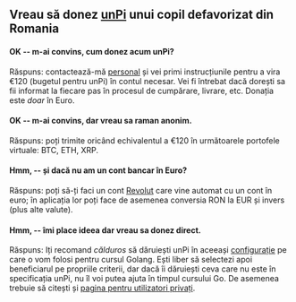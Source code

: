 ## Vreau să donez [unPi](https://www.unpi.ro/) unui copil defavorizat din Romania

#### OK -- m-ai convins, cum donez acum unPi?

Răspuns: contactează-mă [personal](mailto:ciprian.manea@gmail.com?subject=vreau%20sa%20donez%20unPi) și vei primi instrucțiunile pentru a vira €120 (bugetul pentru unPi) în contul necesar. Vei fi întrebat dacă dorești sa fii informat la fiecare pas în procesul de cumpărare, livrare, etc. Donația este _doar_ în Euro.

#### OK -- m-ai convins, dar vreau sa raman anonim.

Răspuns: poți trimite oricând echivalentul a €120 în următoarele portofele virtuale: BTC, ETH, XRP.

#### Hmm, -- și dacă nu am un cont bancar în Euro?

Răspuns: poți să-ți faci un cont [Revolut](https://www.revolut.com) care vine automat cu un cont în euro; în aplicația lor poți face de asemenea conversia RON la EUR și invers (plus alte valute).

#### Hmm, -- îmi place ideea dar vreau sa donez direct.

Răspuns: Iți recomand _călduros_ să dăruiești unPi în aceeași [configurație](https://www.unpi.ro/spec/) pe care o vom folosi pentru cursul Golang. Ești liber să selectezi apoi beneficiarul pe propriile criterii, dar dacă îi dăruiești ceva care nu este în specificația unPi, nu îl voi putea ajuta în timpul cursului Go. De asemenea trebuie să citești și [pagina pentru utilizatori privați](https://www.unpi.ro/privat/).
